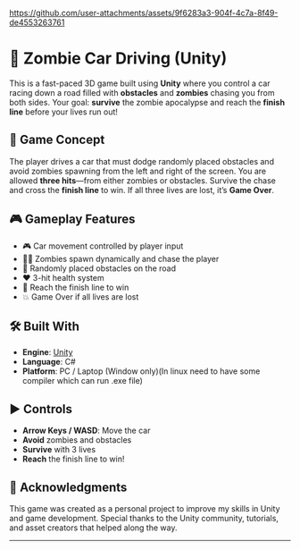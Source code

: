

https://github.com/user-attachments/assets/9f6283a3-904f-4c7a-8f49-de4553263761



# 🚗 Zombie Car Driving (Unity)

This is a fast-paced 3D game built using **Unity** where you control a car racing down a road filled with **obstacles** and **zombies** chasing you from both sides. Your goal: **survive** the zombie apocalypse and reach the **finish line** before your lives run out!

## 🧠 Game Concept

The player drives a car that must dodge randomly placed obstacles and avoid zombies spawning from the left and right of the screen. You are allowed **three hits**—from either zombies or obstacles. Survive the chase and cross the **finish line** to win. If all three lives are lost, it’s **Game Over**.

## 🎮 Gameplay Features

- 🎮 Car movement controlled by player input
- 🧟‍♂️ Zombies spawn dynamically and chase the player
- 🚧 Randomly placed obstacles on the road
- ❤️ 3-hit health system
- 🏁 Reach the finish line to win
- 💥 Game Over if all lives are lost

## 🛠 Built With

- **Engine**: [Unity](https://unity.com/)
- **Language**: C#
- **Platform**: PC / Laptop (Window only)(In linux need to have some compiler which can run .exe file)

## ▶️ Controls

- **Arrow Keys / WASD**: Move the car
- **Avoid** zombies and obstacles
- **Survive** with 3 lives
- **Reach** the finish line to win!

## 🙌 Acknowledgments

This game was created as a personal project to improve my skills in Unity and game development. Special thanks to the Unity community, tutorials, and asset creators that helped along the way.

---

